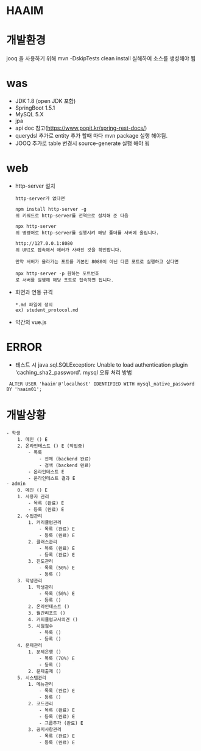 # HAAIM

# 개발환경
 jooq 을 사용하기 위해 mvn -DskipTests clean install 실해하여 소스를 생성해야 됨
 
 
# was
- JDK 1.8 (open JDK 포함)
- SpringBoot 1.5.1
- MySQL 5.X
- jpa
- api doc 참고(https://www.popit.kr/spring-rest-docs/)
- querydsl 추가로 entity 추가 할때 마다 mvn package 실행 해야됨.
- JOOQ 추가로 table 변경시 source-generate 실행 해야 됨

# web
- http-server 설치
  ```
  http-server가 없다면

  npm install http-server -g
  위 키워드로 http-server를 전역으로 설치해 준 다음

  npx http-server
  위 명령어로 http-server를 실행시켜 해당 폴더를 서버에 올립니다.

  http://127.0.0.1:8080
  위 URI로 접속해서 에러가 사라진 것을 확인합니다.

  만약 서버가 올라가는 포트를 기본인 8080이 아닌 다른 포트로 실행하고 싶다면

  npx http-server -p 원하는 포트번호
  로 서버를 실행해 해당 포트로 접속하면 됩니다.
  ```
- 화면과 연동 규격
  ```
  *.md 파일에 정의
  ex) student_protocol.md
  ```
- 약간의 vue.js

# ERROR
- 테스트 시 java.sql.SQLException: Unable to load authentication plugin 'caching_sha2_password'. mysql 오류 처리 방법
```
 ALTER USER 'haaim'@'localhost' IDENTIFIED WITH mysql_native_password BY 'haaim01';
```

# 개발상황
```
- 학생
	1. 메인 () E
	2. 온라인테스트 () E (작업중)
	    - 목록 
	    	- 전체 (backend 완료)
	    	- 검색 (backend 완료)
	    - 온라인테스트 E
	    - 온라인테스트 결과 E
- admin 
	0. 메인 () E
	1. 사용자 관리
		- 목록 (완료) E
		- 등록 (완료) E
	2. 수업관리
		1. 커리큘럼관리 
			- 목록 (완료) E
			- 등록 (완료) E
		2. 클래스관리
			- 목록 (완료) E
			- 등록 (완료) E
		3. 진도관리
			- 목록 (50%) E
			- 등록 ()
	3. 학생관리
		1. 학생관리
			- 목록 (50%) E
			- 등록 ()
		2. 온라인테스트 ()
		3. 월간리포트 ()
		4. 커피큘럼교사의견 ()
		5. 시험점수
			- 목록 ()
			- 등록 ()
	4. 문제관리
		1. 문제은행 ()
			- 목록 (70%) E
			- 등록 ()
		2. 문제출제 ()
	5. 시스템관리
		1. 메뉴관리
			- 목록 (완료) E
			- 등록 ()
		2. 코드관리
			- 목록 (완료) E
			- 등록 (완료) E
			- 그룹추가 (완료) E
		3. 공지사항관리
			- 목록 (완료) E
			- 등록 (완료) E
```